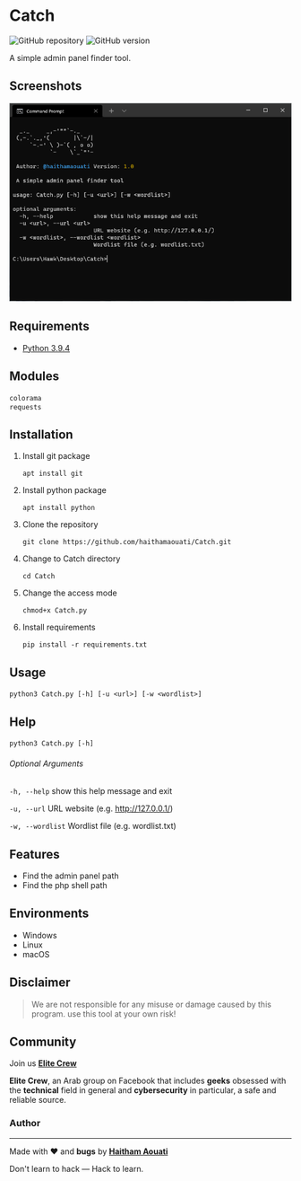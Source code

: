 # Catch

![GitHub repository](https://img.shields.io/badge/haithamaouati-Catch-blue?style=flat-square&logo=github)
![GitHub version](https://img.shields.io/badge/version-1.0-yellow?style=flat-square)

A simple admin panel finder tool.

Screenshots
----
![Screenshot](https://raw.githubusercontent.com/haithamaouati/Catch/main/screenshot.PNG?raw=true "Optional Title")

Requirements
----
* [Python 3.9.4](https://www.python.org)

Modules
----
    colorama
    requests
    
Installation
----
1. Install git package
    ```
    apt install git
    ```
    
2. Install python package
    ```
    apt install python
    ```
    
3. Clone the repository
    ```
    git clone https://github.com/haithamaouati/Catch.git
    ```
4. Change to Catch directory
    ```
    cd Catch
    ```
    
5. Change the access mode
    ```
    chmod+x Catch.py
    ```
    
6. Install requirements
    ```
    pip install -r requirements.txt
    ```
    
Usage
----
    python3 Catch.py [-h] [-u <url>] [-w <wordlist>]

Help
----
    python3 Catch.py [-h]
    
###### Optional Arguments
`-h, --help`
show this help message and exit

`-u, --url`
URL website (e.g. http://127.0.0.1/)

`-w, --wordlist`
Wordlist file (e.g. wordlist.txt)

Features
----
   - Find the admin panel path
   - Find the php shell path

Environments
----
* Windows
* Linux
* macOS

Disclaimer
----
> We are not responsible for any misuse or damage caused by this program. use this tool at your own risk!

Community
----
Join us [**Elite Crew**](https://www.facebook.com/groups/elitecrew1/)

**Elite Crew**, an Arab group on Facebook that includes **geeks** obsessed with the **technical** field in general and **cybersecurity** in particular, a safe and reliable source.

### Author
----

Made with ❤️ and **bugs** by [**Haitham Aouati**](https://www.facebook.com/haithamaouati1/)

Don't learn to hack — Hack to learn.
